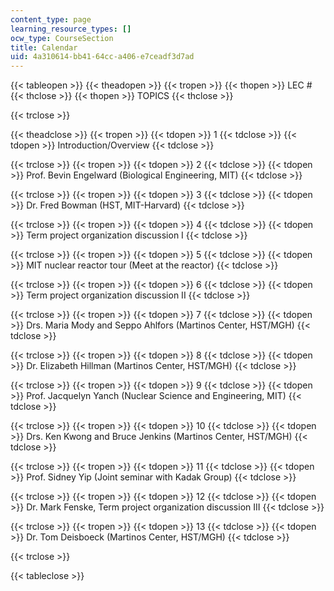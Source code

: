 ```yaml
---
content_type: page
learning_resource_types: []
ocw_type: CourseSection
title: Calendar
uid: 4a310614-bb41-64cc-a406-e7ceadf3d7ad
---
```


{{< tableopen >}}
{{< theadopen >}}
{{< tropen >}}
{{< thopen >}}
LEC #
{{< thclose >}}
{{< thopen >}}
TOPICS
{{< thclose >}}

{{< trclose >}}

{{< theadclose >}}
{{< tropen >}}
{{< tdopen >}}
1
{{< tdclose >}}
{{< tdopen >}}
Introduction/Overview
{{< tdclose >}}

{{< trclose >}}
{{< tropen >}}
{{< tdopen >}}
2
{{< tdclose >}}
{{< tdopen >}}
Prof. Bevin Engelward (Biological Engineering, MIT)
{{< tdclose >}}

{{< trclose >}}
{{< tropen >}}
{{< tdopen >}}
3
{{< tdclose >}}
{{< tdopen >}}
Dr. Fred Bowman (HST, MIT-Harvard)
{{< tdclose >}}

{{< trclose >}}
{{< tropen >}}
{{< tdopen >}}
4
{{< tdclose >}}
{{< tdopen >}}
Term project organization discussion I
{{< tdclose >}}

{{< trclose >}}
{{< tropen >}}
{{< tdopen >}}
5
{{< tdclose >}}
{{< tdopen >}}
MIT nuclear reactor tour (Meet at the reactor)
{{< tdclose >}}

{{< trclose >}}
{{< tropen >}}
{{< tdopen >}}
6
{{< tdclose >}}
{{< tdopen >}}
Term project organization discussion II
{{< tdclose >}}

{{< trclose >}}
{{< tropen >}}
{{< tdopen >}}
7
{{< tdclose >}}
{{< tdopen >}}
Drs. Maria Mody and Seppo Ahlfors (Martinos Center, HST/MGH)
{{< tdclose >}}

{{< trclose >}}
{{< tropen >}}
{{< tdopen >}}
8
{{< tdclose >}}
{{< tdopen >}}
Dr. Elizabeth Hillman (Martinos Center, HST/MGH)
{{< tdclose >}}

{{< trclose >}}
{{< tropen >}}
{{< tdopen >}}
9
{{< tdclose >}}
{{< tdopen >}}
Prof. Jacquelyn Yanch (Nuclear Science and Engineering, MIT)
{{< tdclose >}}

{{< trclose >}}
{{< tropen >}}
{{< tdopen >}}
10
{{< tdclose >}}
{{< tdopen >}}
Drs. Ken Kwong and Bruce Jenkins (Martinos Center, HST/MGH)
{{< tdclose >}}

{{< trclose >}}
{{< tropen >}}
{{< tdopen >}}
11
{{< tdclose >}}
{{< tdopen >}}
Prof. Sidney Yip (Joint seminar with Kadak Group)
{{< tdclose >}}

{{< trclose >}}
{{< tropen >}}
{{< tdopen >}}
12
{{< tdclose >}}
{{< tdopen >}}
Dr. Mark Fenske, Term project organization discussion III
{{< tdclose >}}

{{< trclose >}}
{{< tropen >}}
{{< tdopen >}}
13
{{< tdclose >}}
{{< tdopen >}}
Dr. Tom Deisboeck (Martinos Center, HST/MGH)
{{< tdclose >}}

{{< trclose >}}

{{< tableclose >}}